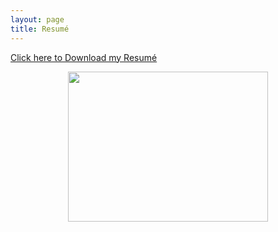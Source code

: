 ```yaml
---
layout: page
title: Resumé
---
```


[Click here to Download my Resumé](https://github.com/glatsa/glatsa.github.io/raw/master/Resume_6_20.pdf)

<p align="center">
  <img src="https://raw.githubusercontent.com/glatsa/glatsa.github.io/master/assets/img/Screen%20Shot%202020-06-01%20at%208.17.05%20PM.png" width="320" height="240" />
</p>



